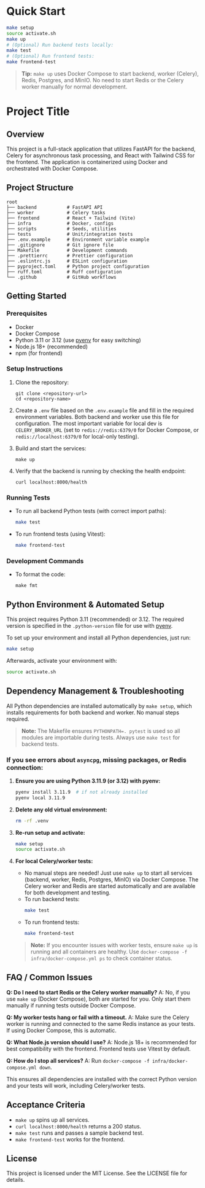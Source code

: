 # Quick Start

```sh
make setup
source activate.sh
make up
# (Optional) Run backend tests locally:
make test
# (Optional) Run frontend tests:
make frontend-test
```

> **Tip:** `make up` uses Docker Compose to start backend, worker (Celery), Redis, Postgres, and MinIO. No need to start Redis or the Celery worker manually for normal development.

# Project Title


## Overview
This project is a full-stack application that utilizes FastAPI for the backend, Celery for asynchronous task processing, and React with Tailwind CSS for the frontend. The application is containerized using Docker and orchestrated with Docker Compose.

## Project Structure
```
root
├── backend           # FastAPI API
├── worker            # Celery tasks
├── frontend          # React + Tailwind (Vite)
├── infra             # Docker, configs
├── scripts           # Seeds, utilities
├── tests             # Unit/integration tests
├── .env.example      # Environment variable example
├── .gitignore        # Git ignore file
├── Makefile          # Development commands
├── .prettierrc       # Prettier configuration
├── .eslintrc.js      # ESLint configuration
├── pyproject.toml    # Python project configuration
├── ruff.toml         # Ruff configuration
└── .github           # GitHub workflows
```

## Getting Started



### Prerequisites
- Docker
- Docker Compose
- Python 3.11 or 3.12 (use [pyenv](https://github.com/pyenv/pyenv) for easy switching)
- Node.js 18+ (recommended)
- npm (for frontend)


### Setup Instructions
1. Clone the repository:
   ```
   git clone <repository-url>
   cd <repository-name>
   ```


2. Create a `.env` file based on the `.env.example` file and fill in the required environment variables. Both backend and worker use this file for configuration. The most important variable for local dev is `CELERY_BROKER_URL` (set to `redis://redis:6379/0` for Docker Compose, or `redis://localhost:6379/0` for local-only testing).

3. Build and start the services:
   ```
   make up
   ```

4. Verify that the backend is running by checking the health endpoint:
   ```
   curl localhost:8000/health
   ```



### Running Tests
- To run all backend Python tests (with correct import paths):
  ```sh
  make test
  ```

- To run frontend tests (using Vitest):
  ```sh
  make frontend-test
  ```

### Development Commands
- To format the code:
  ```
  make fmt
  ```

## Python Environment & Automated Setup

This project requires Python 3.11 (recommended) or 3.12. The required version is specified in the `.python-version` file for use with [pyenv](https://github.com/pyenv/pyenv).

To set up your environment and install all Python dependencies, just run:

```sh
make setup
```

Afterwards, activate your environment with:
```sh
source activate.sh
```



## Dependency Management & Troubleshooting

All Python dependencies are installed automatically by `make setup`, which installs requirements for both backend and worker. No manual steps required.

> **Note:** The Makefile ensures `PYTHONPATH=. pytest` is used so all modules are importable during tests. Always use `make test` for backend tests.


### If you see errors about `asyncpg`, missing packages, or Redis connection:

1. **Ensure you are using Python 3.11.9 (or 3.12) with pyenv:**
   ```sh
   pyenv install 3.11.9  # if not already installed
   pyenv local 3.11.9
   ```
2. **Delete any old virtual environment:**
   ```sh
   rm -rf .venv
   ```
3. **Re-run setup and activate:**
   ```sh
   make setup
   source activate.sh
   ```



4. **For local Celery/worker tests:**
   - No manual steps are needed! Just use `make up` to start all services (backend, worker, Redis, Postgres, MinIO) via Docker Compose. The Celery worker and Redis are started automatically and are available for both development and testing.
   - To run backend tests:
     ```sh
     make test
     ```
   - To run frontend tests:
     ```sh
     make frontend-test
     ```
   > **Note:** If you encounter issues with worker tests, ensure `make up` is running and all containers are healthy. Use `docker-compose -f infra/docker-compose.yml ps` to check container status.
## FAQ / Common Issues

**Q: Do I need to start Redis or the Celery worker manually?**
A: No, if you use `make up` (Docker Compose), both are started for you. Only start them manually if running tests outside Docker Compose.

**Q: My worker tests hang or fail with a timeout.**
A: Make sure the Celery worker is running and connected to the same Redis instance as your tests. If using Docker Compose, this is automatic.


**Q: What Node.js version should I use?**
A: Node.js 18+ is recommended for best compatibility with the frontend. Frontend tests use Vitest by default.

**Q: How do I stop all services?**
A: Run `docker-compose -f infra/docker-compose.yml down`.


This ensures all dependencies are installed with the correct Python version and your tests will work, including Celery/worker tests.

## Acceptance Criteria
- `make up` spins up all services.
- `curl localhost:8000/health` returns a 200 status.
- `make test` runs and passes a sample backend test.
- `make frontend-test` works for the frontend.

## License
This project is licensed under the MIT License. See the LICENSE file for details.